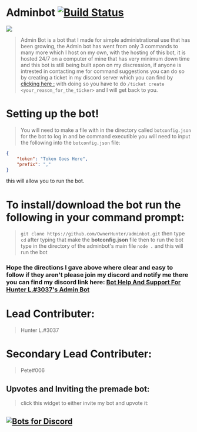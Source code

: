 # Adminbot  [![Build Status](https://travis-ci.org/jch/html-pipeline.svg?branch=master)](https://discordapp.com/invite/vVcu5JW)
<a href=¨https://discordapp.com/invite/vVcu5JW¨ target=¨_blank¨><img src="https://discordapp.com/api/guilds/133049272517001216/widget.png?style=shield"></a>

> Admin Bot is a bot that I made for simple administrational use that has been growing, the Admin bot has went from only 3 commands to many more which I host on my own, with the hosting of this bot, it is hosted 24/7 on a computer of mine that has very minimum down time and this bot is still being built apon on my discression, if anyone is intrested in contacting me for command suggestions you can do so by creating a ticket in my discord server  which you can find by [clicking here :](<https://discord.gg/vVcu5JW>) with doing so you have to do ```/ticket create <your_reason_for_the_ticker>``` and I will get back to you.

# Setting up the bot!
> You will need to make a file with in the directory called ```botconfig.json``` for the bot to log in and be command executible you will need to input the following into the ```botconfig.json``` file:
```json
{
    "token": "Token Goes Here",
    "prefix": ","
}
``` 
this will allow you to run the bot.

# To install/download the bot run the following in your command prompt:
> ```git clone https://github.com/OwnerHunter/adminbot.git``` then type ```cd``` after typing that make the <b>botconfig.json</b> file
> then to run the bot type in the directory of the adminbot's main file  ```node .``` and this will run the bot

### Hope the directions I gave above where clear and easy to follow if they aren't please join my discord and notify me there you can find my discord link here: [Bot Help And Support For Hunter L.#3037's Admin Bot](<https://discord.gg/vVcu5JW>)

# Lead Contributer:
> Hunter L.#3037
# Secondary Lead Contributer:
> Pete#006
## Upvotes and Inviting the premade bot:
> click this widget to either invite my bot and upvote it: 
## [![Bots for Discord](https://botsfordiscord.com/api/bot/484028883520323604/widget)](https://botsfordiscord.com/bots/484028883520323604)
